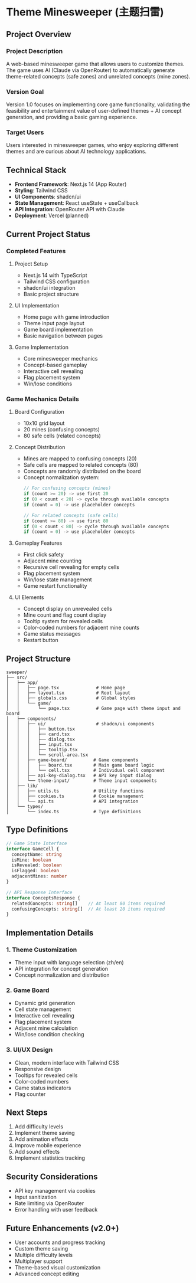 # Theme Minesweeper (主题扫雷)

## Project Overview

### Project Description
A web-based minesweeper game that allows users to customize themes. The game uses AI (Claude via OpenRouter) to automatically generate theme-related concepts (safe zones) and unrelated concepts (mine zones).

### Version Goal
Version 1.0 focuses on implementing core game functionality, validating the feasibility and entertainment value of user-defined themes + AI concept generation, and providing a basic gaming experience.

### Target Users
Users interested in minesweeper games, who enjoy exploring different themes and are curious about AI technology applications.

## Technical Stack

- **Frontend Framework**: Next.js 14 (App Router)
- **Styling**: Tailwind CSS
- **UI Components**: shadcn/ui
- **State Management**: React useState + useCallback
- **API Integration**: OpenRouter API with Claude
- **Deployment**: Vercel (planned)

## Current Project Status

### Completed Features
1. Project Setup
   - Next.js 14 with TypeScript
   - Tailwind CSS configuration
   - shadcn/ui integration
   - Basic project structure

2. UI Implementation
   - Home page with game introduction
   - Theme input page layout
   - Game board implementation
   - Basic navigation between pages

3. Game Implementation
   - Core minesweeper mechanics
   - Concept-based gameplay
   - Interactive cell revealing
   - Flag placement system
   - Win/lose conditions

### Game Mechanics Details

1. Board Configuration
   - 10x10 grid layout
   - 20 mines (confusing concepts)
   - 80 safe cells (related concepts)

2. Concept Distribution
   - Mines are mapped to confusing concepts (20)
   - Safe cells are mapped to related concepts (80)
   - Concepts are randomly distributed on the board
   - Concept normalization system:
     ```typescript
     // For confusing concepts (mines)
     if (count >= 20) -> use first 20
     if (0 < count < 20) -> cycle through available concepts
     if (count = 0) -> use placeholder concepts

     // For related concepts (safe cells)
     if (count >= 80) -> use first 80
     if (0 < count < 80) -> cycle through available concepts
     if (count = 0) -> use placeholder concepts
     ```

3. Gameplay Features
   - First click safety
   - Adjacent mine counting
   - Recursive cell revealing for empty cells
   - Flag placement system
   - Win/lose state management
   - Game restart functionality

4. UI Elements
   - Concept display on unrevealed cells
   - Mine count and flag count display
   - Tooltip system for revealed cells
   - Color-coded numbers for adjacent mine counts
   - Game status messages
   - Restart button

## Project Structure

```
sweeper/
├── src/
│   ├── app/
│   │   ├── page.tsx              # Home page
│   │   ├── layout.tsx            # Root layout
│   │   ├── globals.css           # Global styles
│   │   └── game/
│   │       └── page.tsx          # Game page with theme input and board
│   ├── components/
│   │   ├── ui/                   # shadcn/ui components
│   │   │   ├── button.tsx
│   │   │   ├── card.tsx
│   │   │   ├── dialog.tsx
│   │   │   ├── input.tsx
│   │   │   ├── tooltip.tsx
│   │   │   └── scroll-area.tsx
│   │   ├── game-board/          # Game components
│   │   │   ├── board.tsx        # Main game board logic
│   │   │   └── cell.tsx         # Individual cell component
│   │   ├── api-key-dialog.tsx   # API key input dialog
│   │   └── theme-input/         # Theme input components
│   ├── lib/
│   │   ├── utils.ts             # Utility functions
│   │   ├── cookies.ts           # Cookie management
│   │   └── api.ts               # API integration
│   └── types/
│       └── index.ts             # Type definitions
```

## Type Definitions

```typescript
// Game State Interface
interface GameCell {
  conceptName: string
  isMine: boolean
  isRevealed: boolean
  isFlagged: boolean
  adjacentMines: number
}

// API Response Interface
interface ConceptsResponse {
  relatedConcepts: string[]    // At least 80 items required
  confusingConcepts: string[]  // At least 20 items required
}
```

## Implementation Details

### 1. Theme Customization
- Theme input with language selection (zh/en)
- API integration for concept generation
- Concept normalization and distribution

### 2. Game Board
- Dynamic grid generation
- Cell state management
- Interactive cell revealing
- Flag placement system
- Adjacent mine calculation
- Win/lose condition checking

### 3. UI/UX Design
- Clean, modern interface with Tailwind CSS
- Responsive design
- Tooltips for revealed cells
- Color-coded numbers
- Game status indicators
- Flag counter

## Next Steps

1. Add difficulty levels
2. Implement theme saving
3. Add animation effects
4. Improve mobile experience
5. Add sound effects
6. Implement statistics tracking

## Security Considerations

- API key management via cookies
- Input sanitization
- Rate limiting via OpenRouter
- Error handling with user feedback

## Future Enhancements (v2.0+)

- User accounts and progress tracking
- Custom theme saving
- Multiple difficulty levels
- Multiplayer support
- Theme-based visual customization
- Advanced concept editing